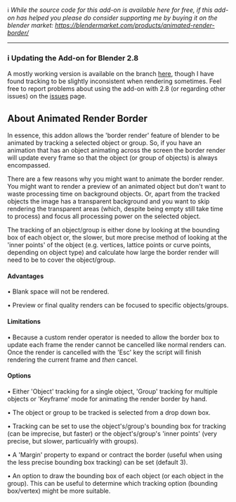 :information_source: *While the source code for this add-on is available here for free, if this add-on has helped you please do consider supporting me by buying it on the blender market: https://blendermarket.com/products/animated-render-border/*

---

### :information_source: Updating the Add-on for Blender 2.8

A mostly working version is available on the branch [here](https://github.com/RayMairlot/Animated-Render-Border/tree/2.8-Update), though I have found tracking to be slightly inconsistent when rendering sometimes. Feel free to report problems about using the add-on with 2.8 (or regarding other issues) on the [issues](https://github.com/RayMairlot/Animated-Render-Border/issues) page.


## About Animated Render Border

In essence, this addon allows the 'border render' feature of blender to be animated by tracking a selected object or group. So, if you have an animation that has an object animating across the screen the border render will update every frame so that the object (or group of objects) is always encompassed. 

There are a few reasons why you might want to animate the border render. You might want to render a preview of an animated object but don't want to waste processing time on background objects. Or, apart from the tracked objects the image has a transparent background and you want to skip rendering the transparent areas (which, despite being empty still take time to process) and focus all processing power on the selected object.

The tracking of an object/group is either done by looking at the bounding box of each object or, the slower, but more precise method of looking at the 'inner points' of the object (e.g. vertices, lattice points or curve points, depending on object type) and calculate how large the border render will need to be to cover the object/group.

<h4>Advantages</h4>

• Blank space will not be rendered.

• Preview or final quality renders can be focused to specific objects/groups.

<h4>Limitations</h4>

• Because a custom render operator is needed to allow the border box to update each frame the render cannot be cancelled like normal renders can. Once the render is cancelled with the 'Esc' key the script will finish rendering the current frame and *then* cancel.

<h4>Options</h4>

• Either 'Object' tracking for a single object, 'Group' tracking for multiple objects or 'Keyframe' mode for animating the render border by hand.

• The object or group to be tracked is selected from a drop down box.

• Tracking can be set to use the object's/group's bounding box for tracking (can be imprecise, but faster) or the object's/group's 'inner points' (very precise, but slower, particualrly with groups).

• A 'Margin' property to expand or contract the border (useful when using the less precise bounding box tracking) can be set (default 3).

• An option to draw the bounding box of each object (or each object in the group). This can be useful to determine which tracking option (bounding box/vertex) might be more suitable.
